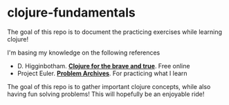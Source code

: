# clojure-fundamentals

The goal of this repo is to document the practicing exercises while
learning clojure!

I'm basing my knowledge on the following references
* D. Higginbotham. **[Clojure for the brave and true](https://www.braveclojure.com/introduction/)**. Free online
* Project Euler. **[Problem Archives](https://projecteuler.net/archives)**. For practicing what I learn

The goal of this repo is to gather important clojure concepts, while also having fun solving problems! This will
hopefully be an enjoyable ride!
